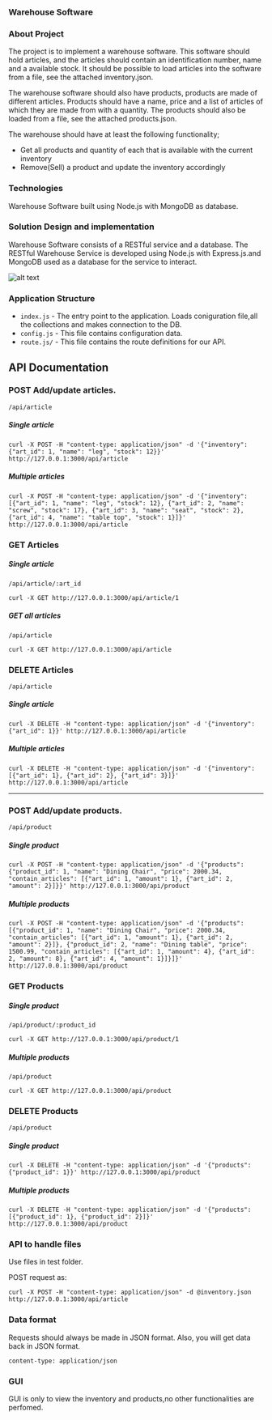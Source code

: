 ### Warehouse Software

### About Project

The project is to implement a warehouse software. This software should hold articles, and the articles should contain an identification number, name and a available stock. It should be possible to load articles into the software from a file, see the attached inventory.json.

The warehouse software should also have products, products are made of different articles. Products should have a name, price and a list of articles of which they are made from with a quantity. The products should also be loaded from a file, see the attached products.json.


The warehouse should have at least the following functionality;
* Get all products and quantity of each that is available with the current inventory
* Remove(Sell) a product and update the inventory accordingly

### Technologies
Warehouse Software built using Node.js with MongoDB as database.


### Solution Design and implementation
Warehouse Software consists of a RESTful service and a database. The RESTful Warehouse Service is developed using Node.js with Express.js.and MongoDB used as a database for the service to interact.

![alt text](Architecture-Warehouse-Software.jpg "Title")

### Application Structure

- `index.js` - The entry point to the application. Loads coniguration file,all the collections and makes connection to the DB.
- `config.js` - This file contains configuration data.
- `route.js/` - This file contains the route definitions for our API.



## API Documentation

### POST Add/update articles.

```
/api/article
```
##### Single article
```
curl -X POST -H "content-type: application/json" -d '{"inventory": {"art_id": 1, "name": "leg", "stock": 12}}' http://127.0.0.1:3000/api/article
```

##### Multiple articles

```
curl -X POST -H "content-type: application/json" -d '{"inventory": [{"art_id": 1, "name": "leg", "stock": 12}, {"art_id": 2, "name": "screw", "stock": 17}, {"art_id": 3, "name": "seat", "stock": 2}, {"art_id": 4, "name": "table top", "stock": 1}]}' http://127.0.0.1:3000/api/article
```

### GET Articles

##### Single article
```
/api/article/:art_id
```

```
curl -X GET http://127.0.0.1:3000/api/article/1
```

##### GET all articles

```
/api/article
```

```
curl -X GET http://127.0.0.1:3000/api/article
```

### DELETE Articles

```
/api/article
```

##### Single article
```
curl -X DELETE -H "content-type: application/json" -d '{"inventory": {"art_id": 1}}' http://127.0.0.1:3000/api/article
```

##### Multiple articles

```
curl -X DELETE -H "content-type: application/json" -d '{"inventory": [{"art_id": 1}, {"art_id": 2}, {"art_id": 3}]}' http://127.0.0.1:3000/api/article
```

--------------------------------------

### POST Add/update products.

```
/api/product
```

##### Single product
```
curl -X POST -H "content-type: application/json" -d '{"products": {"product_id": 1, "name": "Dining Chair", "price": 2000.34, "contain_articles": [{"art_id": 1, "amount": 1}, {"art_id": 2, "amount": 2}]}}' http://127.0.0.1:3000/api/product
```

##### Multiple products

```
curl -X POST -H "content-type: application/json" -d '{"products": [{"product_id": 1, "name": "Dining Chair", "price": 2000.34, "contain_articles": [{"art_id": 1, "amount": 1}, {"art_id": 2, "amount": 2}]}, {"product_id": 2, "name": "Dining table", "price": 1500.99, "contain_articles": [{"art_id": 1, "amount": 4}, {"art_id": 2, "amount": 8}, {"art_id": 4, "amount": 1}]}]}' http://127.0.0.1:3000/api/product
```

### GET Products

##### Single product
```
/api/product/:product_id
```

```
curl -X GET http://127.0.0.1:3000/api/product/1
```

##### Multiple products

```
/api/product
```

```
curl -X GET http://127.0.0.1:3000/api/product
```

### DELETE Products

```
/api/product
```


##### Single product

```
curl -X DELETE -H "content-type: application/json" -d '{"products": {"product_id": 1}}' http://127.0.0.1:3000/api/product
```

##### Multiple products

```
curl -X DELETE -H "content-type: application/json" -d '{"products": [{"product_id": 1}, {"product_id": 2}]}' http://127.0.0.1:3000/api/product
```

### API to handle files

Use files in test folder.

POST request as:

```
curl -X POST -H "content-type: application/json" -d @inventory.json http://127.0.0.1:3000/api/article
```


### Data format

Requests should always be made in JSON format. Also, you will get data back in JSON format.

`content-type: application/json`

### GUI

GUI is only to view the inventory and products,no other functionalities are perfomed.
